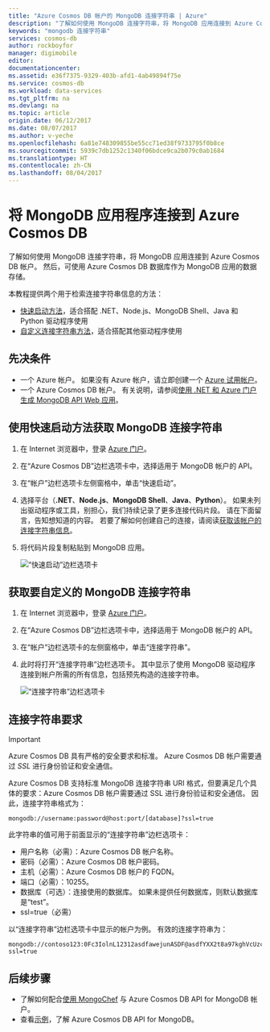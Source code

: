 ```yaml
---
title: "Azure Cosmos DB 帐户的 MongoDB 连接字符串 | Azure"
description: "了解如何使用 MongoDB 连接字符串，将 MongoDB 应用连接到 Azure Cosmos DB 帐户。"
keywords: "mongodb 连接字符串"
services: cosmos-db
author: rockboyfor
manager: digimobile
editor: 
documentationcenter: 
ms.assetid: e36f7375-9329-403b-afd1-4ab49894f75e
ms.service: cosmos-db
ms.workload: data-services
ms.tgt_pltfrm: na
ms.devlang: na
ms.topic: article
origin.date: 06/12/2017
ms.date: 08/07/2017
ms.author: v-yeche
ms.openlocfilehash: 6a81e748309855be55cc71ed38f9733795f0b8ce
ms.sourcegitcommit: 5939c7db1252c1340f06bdce9ca2b079c0ab1684
ms.translationtype: HT
ms.contentlocale: zh-CN
ms.lasthandoff: 08/04/2017
---
```

# <a name="connect-a-mongodb-application-to-azure-cosmos-db"></a>将 MongoDB 应用程序连接到 Azure Cosmos DB
了解如何使用 MongoDB 连接字符串，将 MongoDB 应用连接到 Azure Cosmos DB 帐户。 然后，可使用 Azure Cosmos DB 数据库作为 MongoDB 应用的数据存储。 

本教程提供两个用于检索连接字符串信息的方法：

- [快速启动方法](#QuickstartConnection)，适合搭配 .NET、Node.js、MongoDB Shell、Java 和 Python 驱动程序使用
- [自定义连接字符串方法](#GetCustomConnection)，适合搭配其他驱动程序使用

## <a name="prerequisites"></a>先决条件

- 一个 Azure 帐户。 如果没有 Azure 帐户，请立即创建一个 [Azure 试用帐户](https://www.azure.cn/pricing/1rmb-trial/)。 
- 一个 Azure Cosmos DB 帐户。 有关说明，请参阅[使用 .NET 和 Azure 门户生成 MongoDB API Web 应用](create-mongodb-dotnet.md)。

## <a id="QuickstartConnection"></a>使用快速启动方法获取 MongoDB 连接字符串
1. 在 Internet 浏览器中，登录 [Azure 门户](https://portal.azure.cn)。
2. 在“Azure Cosmos DB”边栏选项卡中，选择适用于 MongoDB 帐户的 API。 
3. 在“帐户”边栏选项卡左侧窗格中，单击“快速启动”。 
4. 选择平台（**.NET**、**Node.js**、**MongoDB Shell**、**Java**、**Python**）。 如果未列出驱动程序或工具，别担心，我们持续记录了更多连接代码片段。 请在下面留言，告知想知道的内容。 若要了解如何创建自己的连接，请阅读[获取该帐户的连接字符串信息](#GetCustomConnection)。
5. 将代码片段复制粘贴到 MongoDB 应用。

    ![“快速启动”边栏选项卡](./media/connect-mongodb-account/QuickStartBlade.png)

## <a id="GetCustomConnection"></a> 获取要自定义的 MongoDB 连接字符串
1. 在 Internet 浏览器中，登录 [Azure 门户](https://portal.azure.cn)。
2. 在“Azure Cosmos DB”边栏选项卡中，选择适用于 MongoDB 帐户的 API。 
3. 在“帐户”边栏选项卡的左侧窗格中，单击“连接字符串”。 
4. 此时将打开“连接字符串”边栏选项卡。 其中显示了使用 MongoDB 驱动程序连接到帐户所需的所有信息，包括预先构造的连接字符串。

    ![“连接字符串”边栏选项卡](./media/connect-mongodb-account/ConnectionStringBlade.png)

## <a name="connection-string-requirements"></a>连接字符串要求
> [!Important]
> Azure Cosmos DB 具有严格的安全要求和标准。 Azure Cosmos DB 帐户需要通过 *SSL* 进行身份验证和安全通信。 
>
>

Azure Cosmos DB 支持标准 MongoDB 连接字符串 URI 格式，但要满足几个具体的要求：Azure Cosmos DB 帐户需要通过 SSL 进行身份验证和安全通信。 因此，连接字符串格式为：

    mongodb://username:password@host:port/[database]?ssl=true

此字符串的值可用于前面显示的“连接字符串”边栏选项卡：

* 用户名称（必需）：Azure Cosmos DB 帐户名称。
* 密码（必需）：Azure Cosmos DB 帐户密码。
* 主机（必需）：Azure Cosmos DB 帐户的 FQDN。
* 端口（必需）：10255。
* 数据库（可选）：连接使用的数据库。 如果未提供任何数据库，则默认数据库是“test”。
* ssl=true（必需）

以“连接字符串”边栏选项卡中显示的帐户为例。 有效的连接字符串为：

    mongodb://contoso123:0Fc3IolnL12312asdfawejunASDF@asdfYXX2t8a97kghVcUzcDv98hawelufhawefafnoQRGwNj2nMPL1Y9qsIr9Srdw==@anhohmongo.documents.azure.cn:10255/mydatabase?ssl=true

## <a name="next-steps"></a>后续步骤
* 了解如何配合[使用 MongoChef](mongodb-mongochef.md) 与 Azure Cosmos DB API for MongoDB 帐户。
* 查看[示例](mongodb-samples.md)，了解 Azure Cosmos DB API for MongoDB。

<!--Update_Description: wording update-->